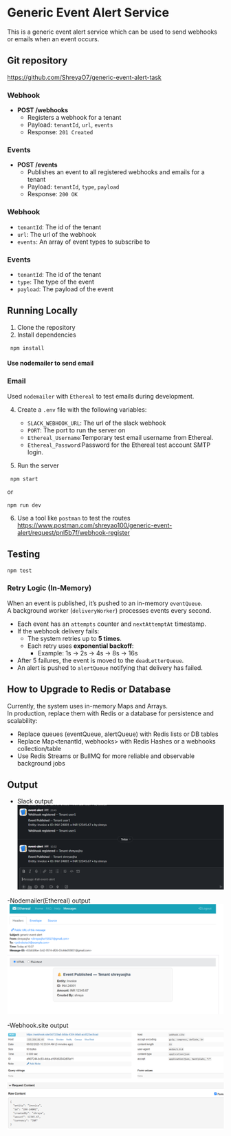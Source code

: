 # Generic Event Alert Service

This is a generic event alert service which can be used to send webhooks or emails when an event occurs.

## Git repository 
  https://github.com/ShreyaO7/generic-event-alert-task


### Webhook

*   **POST /webhooks**
    *   Registers a webhook for a tenant
    *   Payload: `tenantId`, `url`, `events`
    *   Response: `201 Created`

### Events

*   **POST /events**
    *   Publishes an event to all registered webhooks and emails for a tenant
    *   Payload: `tenantId`, `type`, `payload`
    *   Response: `200 OK`


### Webhook

*   `tenantId`: The id of the tenant
*   `url`: The url of the webhook
*   `events`: An array of event types to subscribe to

### Events

*   `tenantId`: The id of the tenant
*   `type`: The type of the event
*   `payload`: The payload of the event

## Running Locally

1.  Clone the repository
2.  Install dependencies
```base
 npm install
 ```
 #### Use nodemailer to send email
###  Email 
Used `nodemailer` with `Ethereal` to test emails during development.

4.  Create a `.env` file with the following variables:

    *   `SLACK_WEBHOOK_URL`: The url of the slack webhook
    *   `PORT`: The port to run the server on
    * `Ethereal_Username`:Temporary test email username from Ethereal.
    * `Ethereal_Password`:Password for the Ethereal test account SMTP login.
5.  Run the server 
```base
 npm start
 ```
 or
 ```base
 npm run dev
 ```

6.  Use a tool like `postman` to test the routes
https://www.postman.com/shreyao100/generic-event-alert/request/pnl5b7f/webhook-register


## Testing
```base
npm test
```
###  Retry Logic (In-Memory)

When an event is published, it’s pushed to an in-memory `eventQueue`.  
A background worker (`deliveryWorker`) processes events every second.

- Each event has an `attempts` counter and `nextAttemptAt` timestamp.
- If the webhook delivery fails:
  - The system retries up to **5 times**.
  - Each retry uses **exponential backoff**:
    - Example: 1s → 2s → 4s → 8s → 16s
- After 5 failures, the event is moved to the `deadLetterQueue`.
- An alert is pushed to `alertQueue` notifying that delivery has failed.



##  How to Upgrade to Redis or Database

Currently, the system uses in-memory Maps and Arrays.  
In production, replace them with Redis or a database for persistence and scalability:

- Replace queues (eventQueue, alertQueue) with Redis lists or DB tables
- Replace Map<tenantId, webhooks> with Redis Hashes or a webhooks collection/table
- Use Redis Streams or BullMQ for more reliable and observable background jobs

##  Output
- Slack output
![alt text](<Screenshot 2025-06-02 103501.png>)

-Nodemailer(Ethereal) output
![alt text](<Screenshot 2025-06-02 103811.png>)

-Webhook.site output
![alt text](<Screenshot 2025-06-02 103552.png>)
